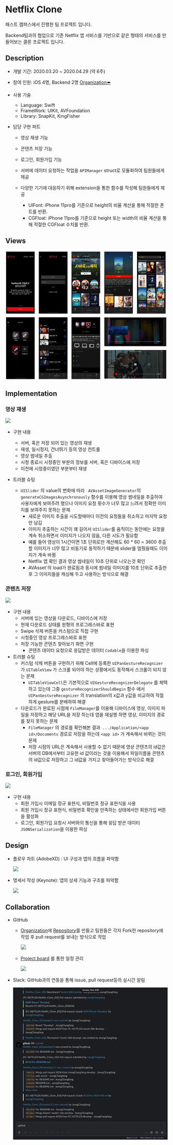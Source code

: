 # Netflix Clone

패스트 캠퍼스에서 진행한 팀 프로젝트 입니다.

Backend팀과의 협업으로 기존 Netflix 앱 서비스를 기반으로 같은 형태의 서비스를 만들어보는 클론 프로젝트 입니다.





## Description

- 개발 기간: 2020.03.20 ~ 2020.04.29 (약 6주)

- 참여 인원: iOS 4명, Backend 2명   [Organization⬅️](https://github.com/FC-NETFLEX)

- 사용 기술
  
  - Language: Swift
  - FrameWork: UIKit, AVFoundation
  - Library: SnapKit, KingFisher
  
- 담당 구현 파트
  - 영상 재생 기능
  
  - 콘텐츠 저장 기능
  
  - 로그인, 회원가입 기능
  
  - 서버에 데이터 요청하는 작업을 `APIManager` struct로 모듈화하여 팀원들에게 제공
  
  - 다양한 기기에 대응하기 위해 extension을 통한 함수를 작성해 팀원들에게 제공
    - UIFont: iPhone 11pro를 기준으로 height의 비율 계산을 통해 적절한 폰트를 반환.
    - CGFloat: iPhone 11pro를 기준으로 height 또는 width의 비율 계산을 통해 적절한 CGFloat 수치를 반환.
    
    

## Views

<img src = "https://github.com/JoongChangYang/Netflix_Clone_iOS/blob/master/assets/Netflix_Clone_synthesize.png"></img>

## Implementation

### 영상 재생 

<img src = "https://github.com/JoongChangYang/Netflix_Clone_iOS/blob/master/assets/VideoContrtoller.gif"></img>

- 구현 내용

  - 서버, 혹은 저장 되어 있는 영상의 재생
  - 재생, 일시정지, 건너뛰기 등의 영상 컨트롤
  - 영상 썸네일 추출
  - 시청 종료시 시청중인 부분의 정보를 서버, 혹은 디바이스에 저장
  - 이전에 시청중이였던 부분부터 재생

- 트러블 슈팅

  - ```UISlider``` 의 value의 변화에 따라  ``` AVAssetImageGenerator```의 ```generateCGImagesAsynchronously``` 함수를 이용해 영상 썸네일을 추출하여 사용자에게 보여주려 했으나 이미지 요청 횟수가 너무 많고 느려서 정확한 이미지를 보여주지 못하는 문제
    - 새로운 이미지 추출을 시도할때마다 이전의 요청들을 취소하고 마지막 요청만 남김
    - 이미지 추출하는 시간이 꽤 길어서 `UISlider`를 움직이는 동안에는 요청을 계속 취소하면서 이미지가 나오지 않음, 다른 시도가 필요함
    - 예를 들어 영상이 1시간이면 1초 단위로만 계산해도 60 * 60 = 3600 추출할 이미지가 너무 많고 비동기로 동작하기 때문에 slider를 멈췄을때도 이미지가 계속 바뀜
    - Netflix 앱 확인 결과 영상 썸네일이 10초 단위로 나오는것 확인
    - AVAsset`의 load가 완료됨과 동시에 썸네일 이미지를 10초 단위로 추출한 후 그 이미지들을 캐싱해 두고 사용하는 방식으로 해결 



### 콘텐츠 저장

<img src = "https://github.com/JoongChangYang/Netflix_Clone_iOS/blob/master/assets/SaveContent.gif"></img>

- 구현 내용
  - 서버에 있는 영상을 다운로드, 디바이스에 저장
  - 현재 다운로드 상태를 원형의 프로그레스바로 표현 
  - Swipe 삭제 버튼을 커스텀으로 직접 구현
  - 시청중인 영상 프로그레스바로 표현
  - 저장 가능한 콘텐츠 찾아보기 화면 구현
    - 콘텐츠 데이터 요청으로 응답받은 데이터 `Codable`을 이용한 파싱
- 트러블 슈팅
  - 커스텀 삭제 버튼을 구현하기 위해 Cell에 등록한 `UIPanGestureRecognizer` 가 `UITableView` 가 스크롤 되어야 하는 상황에서도 동작해서 스크롤이 되지 않는 문제
    - `UITableViewCell`은 기본적으로 `UIGestureRecognizerDelegate` 를 체택하고 있는데 그중 `gestureRecognizerShouldBegin` 함수 에서 `UIPanGestureRecognizer` 의 translation의 x값과 y값을 비교하여 적절하게 gesture를 분배하여 해결 
  - 다운로드가 완료된 시점에 `FileManager`를 이용해 디바이스에 영상, 이미지 파일을 저장하고 해당 URL을 저장 하는데 앱을 재실행 하면 영상, 이미지의 경로를 찾지 못하는 문제
    - `FileManager` 의 경로를 확인해본 결과` .../Application/<app id>/Documents` 경로로 저장을 하는데 `<app id>` 가 계속해서 바뀌는 것이 문제
    - 저장 시점의 URL은 계속해서 사용할 수 없기 때문에 영상 콘텐츠의 id값은 서버의 DB에서부터 고유한 id 값이라는 것을 이용해서 파일이름을 콘텐츠의 id값으로 저장하고 그 id값을 가지고 찾아들어가는 방식으로 해결



### 로그인, 회원가입

<img src = "https://github.com/JoongChangYang/Netflix_Clone_iOS/blob/master/assets/Login.gif"></img>

- 구현 내용
  - 회원 가입시 이메일 정규 표현식, 비밀번호 정규 표현식을 사용
  - 회원 가입시 정규 표현식, 비밀번호 확인을 만족하는 상태에서만 회원가입 버튼을 활성화
  - 로그인, 회원가입 요청시 서버와의 통신을 통해 응답 받은 데이터 `JSONSerialization`을 이용한 파싱



## Design

- 플로우 차트 (AdobeXD) : UI 구성과 앱의 흐름을 파악함

  <img src = "https://github.com/JoongChangYang/Netflix_Clone_iOS/blob/master/assets/FlowChart.png"></img>

- 명세서 작성 (Keynote): 앱의 상세 기능과 구조를 파악함

  <img src = "https://github.com/JoongChangYang/Netflix_Clone_iOS/blob/master/assets/blueprint.gif"></img>



## Collaboration

- GitHub

  - [Organization](https://github.com/FC-NETFLEX)에 [Repository](https://github.com/FC-NETFLEX/Netflix_Clone_iOS)를 만들고 팀원들은 각자 Fork한 repository에 작업 후 pull request를 보내는 방식으로 작업

    <img src = "https://github.com/JoongChangYang/Netflix_Clone_iOS/blob/master/assets/organization.png"></img>

  - [Project board](https://github.com/FC-NETFLEX/Netflix_Clone_iOS/projects/1) 를 통한 일정 관리

    <img src = "https://github.com/JoongChangYang/Netflix_Clone_iOS/blob/master/assets/projectboard.png"></img>

- Slack: GitHub과의 연동을 통해 issue, pull request등의 실시간 알림

  <img src = "https://github.com/JoongChangYang/Netflix_Clone_iOS/blob/master/assets/slack.png"></img> 
















